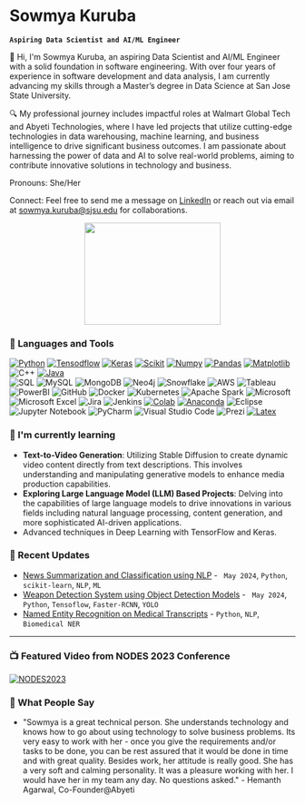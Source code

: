 # Sowmya Kuruba

**`Aspiring Data Scientist and AI/ML Engineer`**

👋 Hi, I'm Sowmya Kuruba, an aspiring Data Scientist and AI/ML Engineer with a solid foundation in software engineering. With over four years of experience in software development and data analysis, I am currently advancing my skills through a Master’s degree in Data Science at San Jose State University.

🔍 My professional journey includes impactful roles at Walmart Global Tech and Abyeti Technologies, where I have led projects that utilize cutting-edge technologies in data warehousing, machine learning, and business intelligence to drive significant business outcomes. I am passionate about harnessing the power of data and AI to solve real-world problems, aiming to contribute innovative solutions in technology and business.

Pronouns: She/Her

Connect: Feel free to send me a message on [LinkedIn](https://linkedin.com/in/sowmya-kuruba) or reach out via email at [sowmya.kuruba@sjsu.edu](mailto:sowmya.kuruba@sjsu.edu) for collaborations.

<p align="center">
  <img src="https://media.giphy.com/media/v1.Y2lkPTc5MGI3NjExdnc0eW8wd3FhcmdhYmg5cWNpcHk4b2tqZDAzMDg1dGt3dmdtZHNnNiZlcD12MV9pbnRlcm5hbF9naWZfYnlfaWQmY3Q9Zw/hpXdHPfFI5wTABdDx9/giphy.gif" width="240" height="180">
</p>



### 🧰 Languages and Tools

[![Python](https://img.shields.io/badge/Python-FFD43B?style=for-the-badge&logo=python&logoColor=darkgreen)](https://www.python.org) 
[![Tensodflow](https://img.shields.io/badge/TensorFlow-FF6F00?style=for-the-badge&logo=TensorFlow&logoColor=white)](https://www.tensorflow.org) 
[![Keras](https://img.shields.io/badge/Keras-D00000?style=for-the-badge&logo=Keras&logoColor=white)](https://keras.io)
[![Scikit](https://img.shields.io/badge/scikit_learn-F7931E?style=for-the-badge&logo=scikit-learn&logoColor=white)](https://scikit-learn.org/stable/) 
[![Numpy](https://img.shields.io/badge/Numpy-777BB4?style=for-the-badge&logo=numpy&logoColor=white)](https://numpy.org) 
[![Pandas](https://img.shields.io/badge/Pandas-2C2D72?style=for-the-badge&logo=pandas&logoColor=white)](https://pandas.pydata.org)
[![Matplotlib](https://img.shields.io/badge/Matplotlib-%23ffffff.svg?style=for-the-badge&logo=Matplotlib&logoColor=black)](https://matplotlib.org/) 
![C++](https://img.shields.io/badge/C++-%2300599C.svg?style=for-the-badge&logo=cplusplus&logoColor=white)
[![Java](https://img.shields.io/badge/java-%23ED8B00.svg?style=for-the-badge&logo=openjdk&logoColor=white)](https://www.java.com/en/)	
![SQL](https://img.shields.io/badge/SQL-%23404d59.svg?style=for-the-badge)
![MySQL](https://img.shields.io/badge/MySQL-%234479A1.svg?style=for-the-badge&logo=mysql&logoColor=white)
![MongoDB](https://img.shields.io/badge/MongoDB-%234ea94b.svg?style=for-the-badge&logo=mongodb&logoColor=white)
![Neo4j](https://img.shields.io/badge/Neo4j-%23008CC1.svg?style=for-the-badge&logo=neo4j&logoColor=white)
![Snowflake](https://img.shields.io/badge/Snowflake-%2329B5E8.svg?style=for-the-badge&logo=snowflake&logoColor=white)
![AWS](https://img.shields.io/badge/AWS-%23FF9900.svg?style=for-the-badge&logo=amazonaws&logoColor=white)
![Tableau](https://img.shields.io/badge/Tableau-%23E97627.svg?style=for-the-badge&logo=tableau&logoColor=white)
![PowerBI](https://img.shields.io/badge/PowerBI-%23F2C811.svg?style=for-the-badge&logo=powerbi&logoColor=black)
![GitHub](https://img.shields.io/badge/GitHub-%23181717.svg?style=for-the-badge&logo=github&logoColor=white)
![Docker](https://img.shields.io/badge/Docker-%232496ED.svg?style=for-the-badge&logo=docker&logoColor=white)
![Kubernetes](https://img.shields.io/badge/Kubernetes-%23326CE5.svg?style=for-the-badge&logo=kubernetes&logoColor=white)
![Apache Spark](https://img.shields.io/badge/Apache%20Spark-%23E25A1C.svg?style=for-the-badge&logo=apachespark&logoColor=white)
![Microsoft](https://img.shields.io/badge/Microsoft-0078D4?style=for-the-badge&logo=microsoft&logoColor=white)
![Microsoft Excel](https://img.shields.io/badge/Microsoft_Excel-217346?style=for-the-badge&logo=microsoft-excel&logoColor=white)
![Jira](https://img.shields.io/badge/jira-%230A0FFF.svg?style=for-the-badge&logo=jira&logoColor=white)
![Jenkins](https://img.shields.io/badge/Jenkins-%23D24939.svg?style=for-the-badge&logo=jenkins&logoColor=white)
[![Colab](https://img.shields.io/badge/Colab-F9AB00?style=for-the-badge&logo=googlecolab&color=525252)](https://colab.research.google.com)
[![Anaconda](https://img.shields.io/badge/conda-342B029.svg?&style=for-the-badge&logo=anaconda&logoColor=white)](https://www.anaconda.com)
![Eclipse](https://img.shields.io/badge/Eclipse-FE7A16.svg?style=for-the-badge&logo=Eclipse&logoColor=white)
![Jupyter Notebook](https://img.shields.io/badge/jupyter-%23FA0F00.svg?style=for-the-badge&logo=jupyter&logoColor=white)
![PyCharm](https://img.shields.io/badge/pycharm-143?style=for-the-badge&logo=pycharm&logoColor=black&color=black&labelColor=green)
![Visual Studio Code](https://img.shields.io/badge/Visual%20Studio%20Code-0078d7.svg?style=for-the-badge&logo=visual-studio-code&logoColor=white)
![Prezi](https://img.shields.io/badge/Prezi-%23000000.svg?style=for-the-badge&logo=Prezi&logoColor=white)
[![Latex](https://img.shields.io/badge/LaTeX-47A141?style=for-the-badge&logo=LaTeX&logoColor=white)](https://www.latex-project.org) 
<br />

### 🌱 I'm currently learning
- **Text-to-Video Generation**: Utilizing Stable Diffusion to create dynamic video content directly from text descriptions. This involves understanding and manipulating generative models to enhance media production capabilities.
- **Exploring Large Language Model (LLM) Based Projects**: Delving into the capabilities of large language models to drive innovations in various fields including natural language processing, content generation, and more sophisticated AI-driven applications.
- Advanced techniques in Deep Learning with TensorFlow and Keras.

### 🔨 Recent Updates
- [News Summarization and Classification using NLP](https://github.com/sowmyakuruba20/DATA240---NewsNuggets-News-Summarization-and-classification-) - ` May 2024`, `Python`, `scikit-learn`, `NLP`, `ML`
- [Weapon Detection System using Object Detection Models](https://github.com/sowmyakuruba20/ComputerVision-FirearmDetection) - ` May 2024`, `Python`, `Tensoflow`, `Faster-RCNN`, `YOLO`
- [Named Entity Recognition on Medical Transcripts](https://github.com/sowmyakuruba20/NER---Medical-Transcripts) - `Python`, `NLP`, `Biomedical NER`
---

### 📺 Featured Video from NODES 2023 Conference
[![NODES2023](https://img.youtube.com/vi/8ZmOzmQ_xq8/hqdefault.jpg)](https://www.youtube.com/watch?v=8ZmOzmQ_xq8&list=PL9Hl4pk2FsvUu4hzyhWed8Avu5nSUXYrb&index=36)

<!-- [<img src="https://custom-icon-badges.demolab.com/badge/-Watch%20My%20Feature-red?style=for-the-badge&logo=video&logoColor=white"/>](https://www.youtube.com/watch?v=8ZmOzmQ_xq8&list=PL9Hl4pk2FsvUu4hzyhWed8Avu5nSUXYrb&index=36)


### 📊 Stats

![Sowmya's GitHub stats](https://github-readme-stats.vercel.app/api?username=sowmyakuruba20&show_icons=true&theme=gruvbox)
-->

### 💬 What People Say
- "Sowmya is a great technical person. She understands technology and knows how to go about using technology to solve business problems. Its very easy to work with her - once you give the requirements and/or tasks to be done, you can be rest assured that it would be done in time and with great quality. Besides work, her attitude is really good. She has a very soft and calming personality.
It was a pleasure working with her. I would have her in my team any day. No questions asked." - Hemanth Agarwal, Co-Founder@Abyeti

